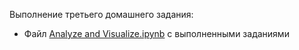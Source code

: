 Выполнение третьего домашнего задания:   
- Файл [Analyze and Visualize.ipynb](/hw-3/Analyze%20and%20Visualize.ipynb) с выполненными заданиями   
